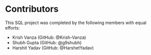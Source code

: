 # Contributors

This SQL project was completed by the following members with equal efforts:

- Krish Vanza (GitHub: @Krish-Vanza)
- Shubh Gupta (GitHub: @g9shubh)
- Harshit Yadav (GitHub: @HarshetYadav)


